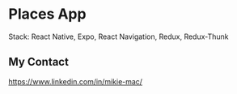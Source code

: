 # Places App

Stack: React Native, Expo, React Navigation, Redux, Redux-Thunk

## My Contact

https://www.linkedin.com/in/mikie-mac/
